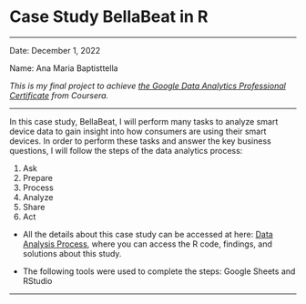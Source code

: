 # Case Study BellaBeat in R

------------------------------------------------------------------------

Date: December 1, 2022

Name: Ana Maria Baptisttella

*This is my final project to achieve [the Google Data Analytics Professional Certificate](https://www.coursera.org/professional-certificates/google-data-analytics?utm_source=gg&utm_medium=sem&utm_campaign=15-GoogleDataAnalytics-LATAM&utm_content=B2C&campaignid=12686019520&adgroupid=120140812253&device=c&keyword=coursera%20data%20analytics%20course&matchtype=b&network=g&devicemodel=&adpostion=&creativeid=512414119184&hide_mobile_promo&gclid=CjwKCAiAheacBhB8EiwAItVO22yG1oGqEI1c2Ys5nHt8gdFj9f3FZ6yRCoW3fgajRAek_tsPn4KkdBoCYtoQAvD_BwE) from Coursera.*

------------------------------------------------------------------------

In this case study, BellaBeat, I will perform many tasks to analyze smart device data to gain insight into how consumers are using their smart devices. In order to perform these tasks and answer the key business questions, I will follow the steps of the data analytics process:

1.  Ask
2.  Prepare
3.  Process
4.  Analyze
5.  Share
6.  Act

-   All the details about this case study can be accessed at here: [Data Analysis Process](https://anabaptisttella.github.io/Case-Study-BellaBeat/), where you can access the R code, findings, and solutions about this study.

-   The following tools were used to complete the steps: Google Sheets and RStudio

------------------------------------------------------------------------
